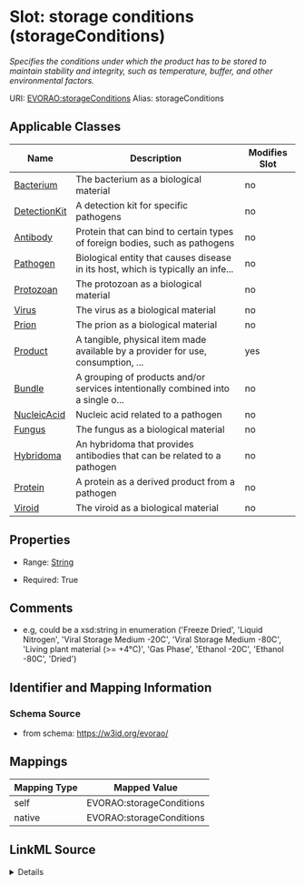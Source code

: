 

# Slot: storage conditions (storageConditions) 


_Specifies the conditions under which the product has to be stored to maintain stability and integrity, such as temperature, buffer, and other environmental factors._





URI: [EVORAO:storageConditions](https://w3id.org/evorao/storageConditions)
Alias: storageConditions

<!-- no inheritance hierarchy -->





## Applicable Classes

| Name | Description | Modifies Slot |
| --- | --- | --- |
| [Bacterium](Bacterium.md) | The bacterium as a biological material |  no  |
| [DetectionKit](DetectionKit.md) | A detection kit for specific pathogens |  no  |
| [Antibody](Antibody.md) | Protein that can bind to certain types of foreign bodies, such as pathogens |  no  |
| [Pathogen](Pathogen.md) | Biological entity that causes disease in its host, which is typically an infe... |  no  |
| [Protozoan](Protozoan.md) | The protozoan as a biological material |  no  |
| [Virus](Virus.md) | The virus as a biological material |  no  |
| [Prion](Prion.md) | The prion as a biological material |  no  |
| [Product](Product.md) | A tangible, physical item made available by a provider for use, consumption, ... |  yes  |
| [Bundle](Bundle.md) | A grouping of products and/or services intentionally combined into a single o... |  no  |
| [NucleicAcid](NucleicAcid.md) | Nucleic acid related to a pathogen |  no  |
| [Fungus](Fungus.md) | The fungus as a biological material |  no  |
| [Hybridoma](Hybridoma.md) | An hybridoma that provides antibodies that can be related to a pathogen |  no  |
| [Protein](Protein.md) | A protein as a derived product from a pathogen |  no  |
| [Viroid](Viroid.md) | The viroid as a biological material |  no  |







## Properties

* Range: [String](String.md)

* Required: True





## Comments

* e.g, could be a xsd:string in enumeration ('Freeze Dried', 'Liquid Nitrogen', 'Viral Storage Medium -20C', 'Viral Storage Medium -80C', 'Living plant material (>= +4°C)', 'Gas Phase', 'Ethanol -20C', 'Ethanol -80C', 'Dried')

## Identifier and Mapping Information







### Schema Source


* from schema: https://w3id.org/evorao/




## Mappings

| Mapping Type | Mapped Value |
| ---  | ---  |
| self | EVORAO:storageConditions |
| native | EVORAO:storageConditions |




## LinkML Source

<details>
```yaml
name: storageConditions
description: Specifies the conditions under which the product has to be stored to
  maintain stability and integrity, such as temperature, buffer, and other environmental
  factors.
title: storage conditions
comments:
- e.g, could be a xsd:string in enumeration ('Freeze Dried', 'Liquid Nitrogen', 'Viral
  Storage Medium -20C', 'Viral Storage Medium -80C', 'Living plant material (>= +4°C)',
  'Gas Phase', 'Ethanol -20C', 'Ethanol -80C', 'Dried')
from_schema: https://w3id.org/evorao/
rank: 1000
alias: storageConditions
domain_of:
- Product
range: string
required: true
multivalued: false

```
</details>